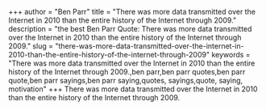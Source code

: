 +++
author = "Ben Parr"
title = "There was more data transmitted over the Internet in 2010 than the entire history of the Internet through 2009."
description = "the best Ben Parr Quote: There was more data transmitted over the Internet in 2010 than the entire history of the Internet through 2009."
slug = "there-was-more-data-transmitted-over-the-internet-in-2010-than-the-entire-history-of-the-internet-through-2009"
keywords = "There was more data transmitted over the Internet in 2010 than the entire history of the Internet through 2009.,ben parr,ben parr quotes,ben parr quote,ben parr sayings,ben parr saying,quotes, sayings,quote, saying, motivation"
+++
There was more data transmitted over the Internet in 2010 than the entire history of the Internet through 2009.
